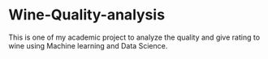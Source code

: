 # Wine-Quality-analysis
This is one of my academic project to analyze the quality and give rating to wine using Machine learning and Data Science.
